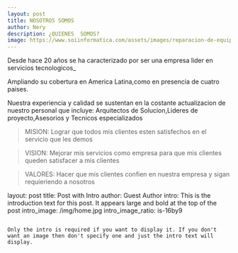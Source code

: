 ```yaml
--- 
layout: post
title: NOSOTROS SOMOS
author: Nery
description: ¿QUIENES  SOMOS?  
image: https://www.soiinformatica.com/assets/images/reparacion-de-equipo-de-computo.png
---
```


Desde hace 20 años se ha caracterizado por ser una empresa lider en servicios tecnologicos_

Ampliando su cobertura en America Latina,como en presencia de cuatro paises.

Nuestra experiencia y calidad se sustentan en la costante actualizacion de nuestro personal que incluye: Arquitectos de Solucion,Lideres de proyecto,Asesorios y Tecnicos especializados

> MISION: Lograr que todos mis clientes esten satisfechos en el servicio que les demos

> VISION: Mejorar mis servicios como empresa para que mis clientes queden satisfacer a mis clientes

> VALORES: Hacer que mis clientes confien en nuestra empresa y sigan requieriendo a nosotros

layout: post
title: Post with Intro
author: Guest Author
intro: This is the introduction text for this post. It appears large and bold at the top of the post
intro_image: /img/home.jpg
intro_image_ratio: is-16by9
```

Only the intro is required if you want to display it. If you don't want an image then don't specify one and just the intro text will display.
